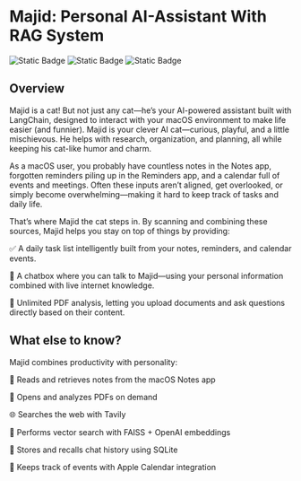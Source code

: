 # Majid: Personal AI-Assistant With RAG System
![Static Badge](https://img.shields.io/badge/AI%20Agent-FF0000)
![Static Badge](https://img.shields.io/badge/RAG%20SYSTEM-CC7722)
![Static Badge](https://img.shields.io/badge/Python-8A2BE2)

## Overview
Majid is a cat! But not just any cat—he’s your AI-powered assistant built with LangChain, designed to interact with your macOS environment to make life easier (and funnier). Majid is your clever AI cat—curious, playful, and a little mischievous. He helps with research, organization, and planning, all while keeping his cat-like humor and charm.

As a macOS user, you probably have countless notes in the Notes app, forgotten reminders piling up in the Reminders app, and a calendar full of events and meetings. Often these inputs aren’t aligned, get overlooked, or simply become overwhelming—making it hard to keep track of tasks and daily life.

That’s where Majid the cat steps in. By scanning and combining these sources, Majid helps you stay on top of things by providing:

✅ A daily task list intelligently built from your notes, reminders, and calendar events.

💬 A chatbox where you can talk to Majid—using your personal information combined with live internet knowledge.

📄 Unlimited PDF analysis, letting you upload documents and ask questions directly based on their content.

## What else to know?
Majid combines productivity with personality:

🐾 Reads and retrieves notes from the macOS Notes app

📄 Opens and analyzes PDFs on demand

🌐 Searches the web with Tavily

🔎 Performs vector search with FAISS + OpenAI embeddings

💾 Stores and recalls chat history using SQLite

📅 Keeps track of events with Apple Calendar integration

